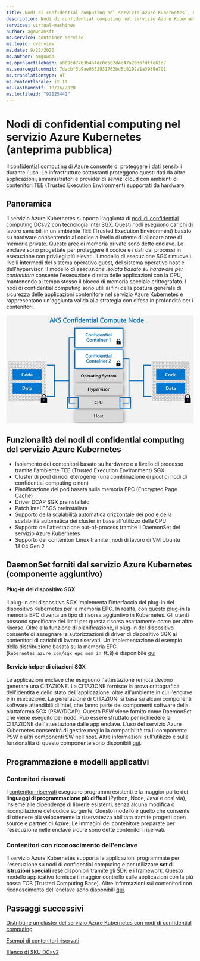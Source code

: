 ```yaml
---
title: Nodi di confidential computing nel servizio Azure Kubernetes - Anteprima pubblica
description: Nodi di confidential computing nel servizio Azure Kubernetes
services: virtual-machines
author: agowdamsft
ms.service: container-service
ms.topic: overview
ms.date: 9/22/2020
ms.author: amgowda
ms.openlocfilehash: a009cd7763b4a4dc0c502d4c47a20d6fdffe61d7
ms.sourcegitcommit: 7dacbf3b9ae0652931762bd5c8192a1a3989e701
ms.translationtype: HT
ms.contentlocale: it-IT
ms.lasthandoff: 10/16/2020
ms.locfileid: "92125442"
---
```

# <a name="confidential-computing-nodes-on-azure-kubernetes-service-public-preview"></a>Nodi di confidential computing nel servizio Azure Kubernetes (anteprima pubblica)

Il [confidential computing di Azure](overview.md) consente di proteggere i dati sensibili durante l'uso. Le infrastrutture sottostanti proteggono questi dati da altre applicazioni, amministratori e provider di servizi cloud con ambienti di contenitori TEE (Trusted Execution Environment) supportati da hardware.

## <a name="overview"></a>Panoramica

Il servizio Azure Kubernetes supporta l'aggiunta di [nodi di confidential computing DCsv2](confidential-computing-enclaves.md) con tecnologia Intel SGX. Questi nodi eseguono carichi di lavoro sensibili in un ambiente TEE (Trusted Execution Environment) basato su hardware consentendo al codice a livello di utente di allocare aree di memoria private. Queste aree di memoria private sono dette enclave. Le enclave sono progettate per proteggere il codice e i dati dai processi in esecuzione con privilegi più elevati. Il modello di esecuzione SGX rimuove i livelli intermedi del sistema operativo guest, del sistema operativo host e dell'hypervisor. Il modello di *esecuzione isolata basato su hardware per contenitore* consente l'esecuzione diretta delle applicazioni con la CPU, mantenendo al tempo stesso il blocco di memoria speciale crittografato. I nodi di confidential computing sono utili ai fini della postura generale di sicurezza delle applicazioni contenitore nel servizio Azure Kubernetes e rappresentano un'aggiunta valida alla strategia con difesa in profondità per i contenitori. 

![Panoramica dei nodi SGX](./media/confidential-nodes-aks-overview/sgxaksnode.jpg)

## <a name="aks-confidential-nodes-features"></a>Funzionalità dei nodi di confidential computing del servizio Azure Kubernetes

- Isolamento dei contenitori basato su hardware e a livello di processo tramite l'ambiente TEE (Trusted Execution Environment) SGX 
- Cluster di pool di nodi eterogenei (una combinazione di pool di nodi di confidential computing e non)
- Pianificazione dei pod basata sulla memoria EPC (Encrypted Page Cache)
- Driver DCAP SGX preinstallato
- Patch Intel FSGS preinstallata
- Supporto della scalabilità automatica orizzontale dei pod e della scalabilità automatica dei cluster in base all'utilizzo della CPU
- Supporto dell'attestazione out-of-process tramite il DaemonSet del servizio Azure Kubernetes
- Supporto dei contenitori Linux tramite i nodi di lavoro di VM Ubuntu 18.04 Gen 2

## <a name="aks-provided-daemon-sets-addon"></a>DaemonSet forniti dal servizio Azure Kubernetes (componente aggiuntivo)

#### <a name="sgx-device-plugin"></a>Plug-in del dispositivo SGX <a id="sgx-plugin"></a>

Il plug-in del dispositivo SGX implementa l'interfaccia del plug-in del dispositivo Kubernetes per la memoria EPC. In realtà, con questo plug-in la memoria EPC diventa un tipo di risorsa aggiuntivo in Kubernetes. Gli utenti possono specificare dei limiti per questa risorsa esattamente come per altre risorse. Oltre alla funzione di pianificazione, il plug-in del dispositivo consente di assegnare le autorizzazioni di driver di dispositivo SGX ai contenitori di carichi di lavoro riservati. Un'implementazione di esempio della distribuzione basata sulla memoria EPC (`kubernetes.azure.com/sgx_epc_mem_in_MiB`) è disponibile [qui](https://github.com/Azure-Samples/confidential-computing/blob/main/containersamples/helloworld/helm/templates/helloworld.yaml)

#### <a name="sgx-quote-helper-service"></a>Servizio helper di citazioni SGX <a id="sgx-quote"></a>

Le applicazioni enclave che eseguono l'attestazione remota devono generare una CITAZIONE. La CITAZIONE fornisce la prova crittografica dell'identità e dello stato dell'applicazione, oltre all'ambiente in cui l'enclave è in esecuzione. La generazione di CITAZIONI si basa su alcuni componenti software attendibili di Intel, che fanno parte dei componenti software della piattaforma SGX (PSW/DCAP). Questo PSW viene fornito come DaemonSet che viene eseguito per nodo. Può essere sfruttato per richiedere la CITAZIONE dell'attestazione dalle app enclave. L'uso del servizio Azure Kubernetes consentirà di gestire meglio la compatibilità tra il componente PSW e altri componenti SW nell'host. Altre informazioni sull'utilizzo e sulle funzionalità di questo componente sono disponibili [qui](confidential-nodes-out-of-proc-attestation.md).

## <a name="programming--application-models"></a>Programmazione e modelli applicativi

### <a name="confidential-containers"></a>Contenitori riservati

I [contenitori riservati](confidential-containers.md) eseguono programmi esistenti e la maggior parte dei **linguaggi di programmazione più diffusi** (Python, Node, Java e così via), insieme alle dipendenze di librerie esistenti, senza alcuna modifica o ricompilazione del codice sorgente. Questo modello è quello che consente di ottenere più velocemente la riservatezza abilitata tramite progetti open source e partner di Azure. Le immagini del contenitore preparate per l'esecuzione nelle enclave sicure sono dette contenitori riservati.

### <a name="enclave-aware-containers"></a>Contenitori con riconoscimento dell'enclave

Il servizio Azure Kubernetes supporta le applicazioni programmate per l'esecuzione su nodi di confidential computing e per utilizzare **set di istruzioni speciali** rese disponibili tramite gli SDK e i framework. Questo modello applicativo fornisce il maggior controllo sulle applicazioni con la più bassa TCB (Trusted Computing Base). Altre informazioni sui contenitori con riconoscimento dell'enclave sono disponibili [qui](enclave-aware-containers.md).

## <a name="next-steps"></a>Passaggi successivi

[Distribuire un cluster del servizio Azure Kubernetes con nodi di confidential computing](./confidential-nodes-aks-get-started.md)

[Esempi di contenitori riservati](https://github.com/Azure-Samples/confidential-container-samples)

[Elenco di SKU DCsv2](https://docs.microsoft.com/azure/virtual-machines/dcv2-series)

<!-- LINKS - external -->
[Azure Attestation]: https://docs.microsoft.com/en-us/azure/attestation/


<!-- LINKS - internal -->
[DC Virtual Machine]: /confidential-computing/virtual-machine-solutions
